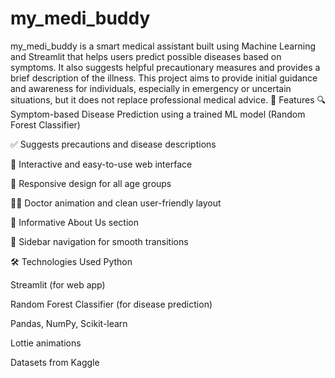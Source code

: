 # my_medi_buddy
my_medi_buddy is a smart medical assistant built using Machine Learning and Streamlit that helps users predict possible diseases based on symptoms. It also suggests helpful precautionary measures and provides a brief description of the illness.  This project aims to provide initial guidance and awareness for individuals, especially in emergency or uncertain situations, but it does not replace professional medical advice.
🚀 Features
🔍 Symptom-based Disease Prediction using a trained ML model (Random Forest Classifier)

✅ Suggests precautions and disease descriptions

🤖 Interactive and easy-to-use web interface

📱 Responsive design for all age groups

👨‍⚕️ Doctor animation and clean user-friendly layout

📄 Informative About Us section

💬 Sidebar navigation for smooth transitions

🛠️ Technologies Used
Python

Streamlit (for web app)

Random Forest Classifier (for disease prediction)

Pandas, NumPy, Scikit-learn

Lottie animations

Datasets from Kaggle

